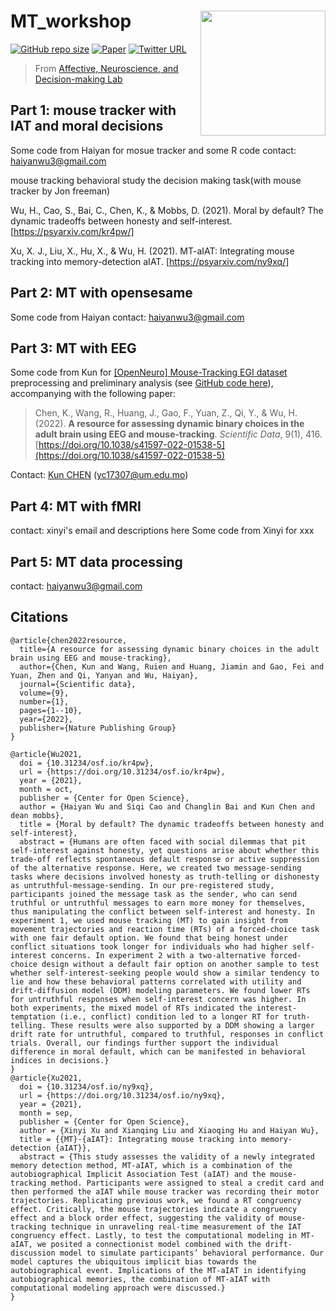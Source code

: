 # MT_workshop <img src="https://user-images.githubusercontent.com/19154386/206661950-9cc44bac-c954-4204-9a51-294e5f5ca0a3.png" align="right" width="200px">

[![GitHub repo size](https://img.shields.io/github/repo-size/andlab-um/MT_workshop?color=brightgreen&logo=github)](https://github.com/andlab-um/MT_workshop)
[![Paper](https://img.shields.io/badge/Paper-10.1038%2Fs41597--022--01538--5-blue)](https://doi.org/10.1038/s41597-022-01538-5)
[![Twitter URL](https://img.shields.io/twitter/url?label=%40ANDlab3&style=social&url=https%3A%2F%2Ftwitter.com%2FANDlab3)
](https://twitter.com/ANDlab3)

> From [Affective, Neuroscience, and Decision-making Lab](https://andlab-um.com)

## Part 1: mouse tracker with IAT and moral decisions
Some code from Haiyan for mosue tracker and some R code 
contact: haiyanwu3@gmail.com

mouse tracking behavioral study
the decision making task(with mouse tracker by Jon freeman)

Wu, H., Cao, S., Bai, C., Chen, K., & Mobbs, D. (2021). Moral by default? The dynamic tradeoffs between honesty and self-interest. [https://psyarxiv.com/kr4pw/]

Xu, X. J., Liu, X., Hu, X., & Wu, H. (2021). MT-aIAT: Integrating mouse tracking into memory-detection aIAT. [https://psyarxiv.com/ny9xq/]



## Part 2: MT with opensesame
Some code from Haiyan 
contact: haiyanwu3@gmail.com

## Part 3: MT with EEG

Some code from Kun for [[OpenNeuro] Mouse-Tracking EGI dataset](https://openneuro.org/datasets/ds003766) preprocessing and preliminary analysis (see [GitHub code here](https://github.com/andlab-um/MT-EEG-dataset)), accompanying with the following paper:

> Chen, K., Wang, R., Huang, J., Gao, F., Yuan, Z., Qi, Y., & Wu, H. (2022). **A resource for assessing dynamic binary choices in the adult brain using EEG and mouse-tracking**. *Scientific Data*, 9(1), 416. [https://doi.org/10.1038/s41597-022-01538-5](https://doi.org/10.1038/s41597-022-01538-5)

Contact: [Kun CHEN](https://github.com/const7) (yc17307@um.edu.mo)

## Part 4: MT with fMRI
contact: xinyi's email and descriptions here
Some code from Xinyi for xxx 


## Part 5: MT data processing
contact: haiyanwu3@gmail.com

## Citations

```
@article{chen2022resource,
  title={A resource for assessing dynamic binary choices in the adult brain using EEG and mouse-tracking},
  author={Chen, Kun and Wang, Ruien and Huang, Jiamin and Gao, Fei and Yuan, Zhen and Qi, Yanyan and Wu, Haiyan},
  journal={Scientific data},
  volume={9},
  number={1},
  pages={1--10},
  year={2022},
  publisher={Nature Publishing Group}
}

@article{Wu2021,
  doi = {10.31234/osf.io/kr4pw},
  url = {https://doi.org/10.31234/osf.io/kr4pw},
  year = {2021},
  month = oct,
  publisher = {Center for Open Science},
  author = {Haiyan Wu and Siqi Cao and Changlin Bai and Kun Chen and dean mobbs},
  title = {Moral by default? The dynamic tradeoffs between honesty and self-interest},
  abstract = {Humans are often faced with social dilemmas that pit self-interest against honesty, yet questions arise about whether this trade-off reflects spontaneous default response or active suppression of the alternative response. Here, we created two message-sending tasks where decisions involved honesty as truth-telling or dishonesty as untruthful-message-sending. In our pre-registered study, participants joined the message task as the sender, who can send truthful or untruthful messages to earn more money for themselves, thus manipulating the conflict between self-interest and honesty. In experiment 1, we used mouse tracking (MT) to gain insight from movement trajectories and reaction time (RTs) of a forced-choice task with one fair default option. We found that being honest under conflict situations took longer for individuals who had higher self-interest concerns. In experiment 2 with a two-alternative forced-choice design without a default fair option on another sample to test whether self-interest-seeking people would show a similar tendency to lie and how these behavioral patterns correlated with utility and drift-diffusion model (DDM) modeling parameters. We found lower RTs for untruthful responses when self-interest concern was higher. In both experiments, the mixed model of RTs indicated the interest-temptation (i.e., conflict) condition led to a longer RT for truth-telling. These results were also supported by a DDM showing a larger drift rate for untruthful, compared to truthful, responses in conflict trials. Overall, our findings further support the individual difference in moral default, which can be manifested in behavioral indices in decisions.}
}
@article{Xu2021,
  doi = {10.31234/osf.io/ny9xq},
  url = {https://doi.org/10.31234/osf.io/ny9xq},
  year = {2021},
  month = sep,
  publisher = {Center for Open Science},
  author = {Xinyi Xu and Xianqing Liu and Xiaoqing Hu and Haiyan Wu},
  title = {{MT}-{aIAT}: Integrating mouse tracking into memory-detection {aIAT}},
  abstract = {This study assesses the validity of a newly integrated memory detection method, MT-aIAT, which is a combination of the autobiographical Implicit Association Test (aIAT) and the mouse-tracking method. Participants were assigned to steal a credit card and then performed the aIAT while mouse tracker was recording their motor trajectories. Replicating previous work, we found a RT congruency effect. Critically, the mouse trajectories indicate a congruency effect and a block order effect, suggesting the validity of mouse-tracking technique in unraveling real-time measurement of the IAT congruency effect. Lastly, to test the computational modeling in MT-aIAT, we posited a connectionist model combined with the drift-discussion model to simulate participants’ behavioral performance. Our model captures the ubiquitous implicit bias towards the autobiographical event. Implications of the MT-aIAT in identifying autobiographical memories, the combination of MT-aIAT with computational modeling approach were discussed.}
}
```
